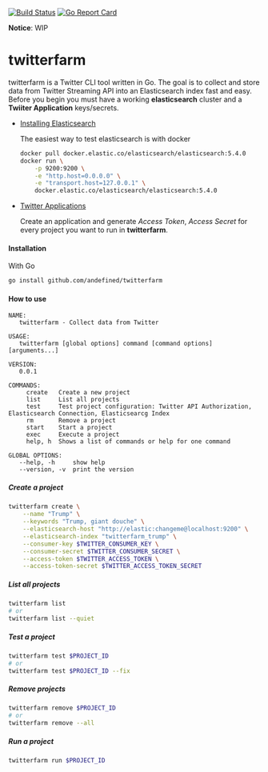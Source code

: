[![Build Status](https://travis-ci.org/andefined/twitterfarm.svg?branch=master)](https://travis-ci.org/andefined/twitterfarm)
[![Go Report Card](https://goreportcard.com/badge/github.com/andefined/twitterfarm)](https://goreportcard.com/report/github.com/andefined/twitterfarm)

**Notice**: WIP

# twitterfarm
twitterfarm is a Twitter CLI tool written in Go. The goal is to collect and store data from Twitter Streaming API into an Elasticsearch index fast and easy. Before you begin you must have a working **elasticsearch** cluster and a **Twiiter Application** keys/secrets.

- [Installing Elasticsearch](https://www.elastic.co/guide/en/elasticsearch/reference/5.x/install-elasticsearch.html)

    The easiest way to test elasticsearch is with docker
    ```bash
    docker pull docker.elastic.co/elasticsearch/elasticsearch:5.4.0
    docker run \
        -p 9200:9200 \
        -e "http.host=0.0.0.0" \
        -e "transport.host=127.0.0.1" \
        docker.elastic.co/elasticsearch/elasticsearch:5.4.0
    ```

- [Twitter Applications](https://apps.twitter.com/)

    Create an application and generate *Access Token*, *Access Secret* for every project you want to run in **twitterfarm**.


#### Installation
With Go
```bash
go install github.com/andefined/twitterfarm
```

#### How to use
```
NAME:
   twitterfarm - Collect data from Twitter

USAGE:
   twitterfarm [global options] command [command options] [arguments...]

VERSION:
   0.0.1

COMMANDS:
     create   Create a new project
     list     List all projects
     test     Test project configuration: Twitter API Authorization, Elasticsearch Connection, Elasticsearcg Index
     rm       Remove a project
     start    Start a project
     exec     Execute a project
     help, h  Shows a list of commands or help for one command

GLOBAL OPTIONS:
   --help, -h     show help
   --version, -v  print the version
```

##### Create a project
```bash
twitterfarm create \
    --name "Trump" \
    --keywords "Trump, giant douche" \
    --elasticsearch-host "http://elastic:changeme@localhost:9200" \
    --elasticsearch-index "twitterfarm_trump" \
    --consumer-key $TWITTER_CONSUMER_KEY \
    --consumer-secret $TWITTER_CONSUMER_SECRET \
    --access-token $TWITTER_ACCESS_TOKEN \
    --access-token-secret $TWITTER_ACCESS_TOKEN_SECRET
```

##### List all projects
```bash
twitterfarm list
# or
twitterfarm list --quiet
```

##### Test a project
```bash
twitterfarm test $PROJECT_ID
# or
twitterfarm test $PROJECT_ID --fix
```

##### Remove projects
```bash
twitterfarm remove $PROJECT_ID
# or
twitterfarm remove --all
```

##### Run a project
```bash
twitterfarm run $PROJECT_ID
```

